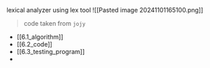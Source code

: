 lexical analyzer using lex tool
![[Pasted image 20241101165100.png]]
>code taken from `jojy`

- [[6.1_algorithm]]
- [[6.2_code]]
- [[6.3_testing_program]]
- 



